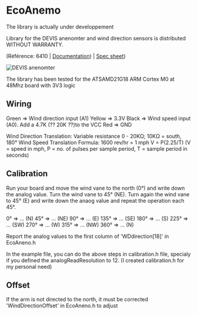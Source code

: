 # EcoAnemo

The library is actually under developpement

Library for the DEVIS anenomter and wind direction sensors is distributed WITHOUT WARRANTY.

(Référence: 6410 | [Documentation](assets/07395-277_IM_6410.pdf)) | [Spec sheet](assets/6410_SS.pdf))

![DEVIS anenomter](https://eco-sensors.ch/wp-content/uploads/2020/08/anemomter.jpg)

The library has been tested for the ATSAMD21G18 ARM Cortex M0 at 48Mhz board with 3V3 logic


## Wiring

Green 		=> Wind direction input (A1) 
Yellow		=> 3.3V
Black		=> Wind speed input (A0). Add a 4.7K (?? 20K ??)to the VCC
Red			=> GND

Wind Direction Translation: Variable resistance 0 - 20KΩ; 10KΩ = south, 180°
Wind Speed Translation Formula: 
1600 rev/hr = 1 mph
V = P(2.25/T) (V = speed in mph, P = no. of pulses per sample period, T = sample period in seconds)



## Calibration

Run your board and move the wind vane to the north (0°) and write down the analog value. Turn the wind vane to 45° (NE). Turn again the wind vane to 45° (E) and write down the anaog value and repeat the operation each 45°.

0° 		=> ... (N)
45° 	=> ... (NE)
90°		=> ... (E)
135°	=> ... (SE)
180°	=> ... (S)
225°	=> ... (SW)
270°	=> ... (W)
315°	=> ... (NW)
360°	=> ... (N)

Report the analog values to the first column of 'WDdirection[18]' in EcoAneno.h

In the example file, you can do the above steps in calibration.h file, specialy if you defined the analogReadResolution to 12. (I created calibration.h for my personal need)

## Offset
If the arm is not directed to the north, it must be corrected 'WindDirectionOffset' in EcoAneno.h to adjust

